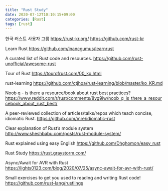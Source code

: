 ```yaml
---
title: "Rust Study"
date: 2020-07-12T10:10:15+09:00
categories: [Rust]
tags: [rust]
---
```


한국 러스트 사용자 그룹
 https://rust-kr.org/
 https://github.com/rust-kr

Learn Rust
 https://github.com/inancgumus/learnrust

A curated list of Rust code and resources.
 https://github.com/rust-unofficial/awesome-rust

Tour of Rust
 https://tourofrust.com/00_ko.html

rust-learning
 https://github.com/ctjhoa/rust-learning/blob/master/ko_KR.md

Noob q - is there a resource/book about rust best practices?
 https://www.reddit.com/r/rust/comments/8vg9iw/noob_q_is_there_a_resourcebook_about_rust_best/

A peer-reviewed collection of articles/talks/repos which teach concise, idiomatic Rust.
 https://github.com/mre/idiomatic-rust

Clear explanation of Rust’s module system
 http://www.sheshbabu.com/posts/rust-module-system/

Rust explained using easy English
 https://github.com/Dhghomon/easy_rust

Rust Study
 https://rust.graystorm.com/

Async/Await for AVR with Rust
 https://lights0123.com/blog/2020/07/25/async-await-for-avr-with-rust/

Small exercises to get you used to reading and writing Rust code!
 https://github.com/rust-lang/rustlings
